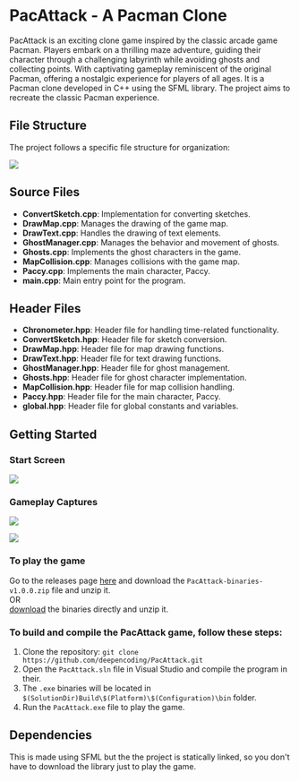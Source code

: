 # PacAttack - A Pacman Clone

PacAttack is an exciting clone game inspired by the classic arcade game Pacman. Players embark on a thrilling maze adventure, guiding their character through a challenging labyrinth while avoiding ghosts and collecting points. With captivating gameplay reminiscent of the original Pacman, offering a nostalgic experience for players of all ages. It is a Pacman clone developed in C++ using the SFML library. The project aims to recreate the classic Pacman experience.

## File Structure

The project follows a specific file structure for organization:

![](https://media.githubusercontent.com/media/deepencoding/PacAttack/dev/images-github/FileStructure.png)

## Source Files

- **ConvertSketch.cpp**: Implementation for converting sketches.
- **DrawMap.cpp**: Manages the drawing of the game map.
- **DrawText.cpp**: Handles the drawing of text elements.
- **GhostManager.cpp**: Manages the behavior and movement of ghosts.
- **Ghosts.cpp**: Implements the ghost characters in the game.
- **MapCollision.cpp**: Manages collisions with the game map.
- **Paccy.cpp**: Implements the main character, Paccy.
- **main.cpp**: Main entry point for the program.

## Header Files

- **Chronometer.hpp**: Header file for handling time-related functionality.
- **ConvertSketch.hpp**: Header file for sketch conversion.
- **DrawMap.hpp**: Header file for map drawing functions.
- **DrawText.hpp**: Header file for text drawing functions.
- **GhostManager.hpp**: Header file for ghost management.
- **Ghosts.hpp**: Header file for ghost character implementation.
- **MapCollision.hpp**: Header file for map collision handling.
- **Paccy.hpp**: Header file for the main character, Paccy.
- **global.hpp**: Header file for global constants and variables.

## Getting Started

### Start Screen
![](https://media.githubusercontent.com/media/deepencoding/PacAttack/dev/images-github/start_screen.png)

### Gameplay Captures
![](https://media.githubusercontent.com/media/deepencoding/PacAttack/dev/images-github/gameplay_1.png)

![](https://media.githubusercontent.com/media/deepencoding/PacAttack/dev/images-github/gameplay_2_2.png)

### To play the game
Go to the releases page [here](https://github.com/deepencoding/PacAttack/releases/tag/v1.0.0) and download the `PacAttack-binaries-v1.0.0.zip` file and unzip it.\
OR\
[download](https://github.com/deepencoding/PacAttack/releases/download/v1.0.0/PacAttack-binaries-v1.0.0.zip) the binaries directly and unzip it.

### To build and compile the PacAttack game, follow these steps:

1. Clone the repository: `git clone https://github.com/deepencoding/PacAttack.git`
2. Open the `PacAttack.sln` file in Visual Studio and compile the program in their.
3. The `.exe` binaries will be located in `$(SolutionDir)Build\$(Platform)\$(Configuration)\bin` folder.
4. Run the `PacAttack.exe` file to play the game. 

## Dependencies

This is made using SFML but the the project is statically linked, so you don't have to download the library just to play the game.
